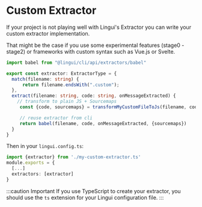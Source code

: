# Custom Extractor

If your project is not playing well with Lingui's Extractor you can write your custom extractor implementation.

That might be the case if you use some experimental features (stage0 - stage2) or frameworks with custom syntax such as Vue.js or Svelte.

```ts title="./my-custom-extractor.ts"
import babel from "@lingui/cli/api/extractors/babel"

export const extractor: ExtractorType = {
  match(filename: string) {
      return filename.endsWith(".custom");
  },
  extract(filename: string, code: string, onMessageExtracted) {
    // transform to plain JS + Sourcemaps
     const {code, sourcemaps} = transformMyCustomFileToJs(filename, code);

     // reuse extractor from cli
     return babel(filename, code, onMessageExtracted, {sourcemaps})
  }
}
```

Then in your `lingui.config.ts`:

```ts title="lingui.config.ts"
import {extractor} from './my-custom-extractor.ts'
module.exports = {
  [...]
  extractors: [extractor]
}
```

:::caution Important
If you use TypeScript to create your extractor, you should use the `ts` extension for your Lingui configuration file.
:::
